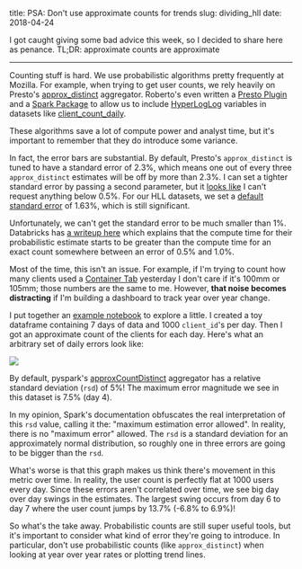 title: PSA: Don't use approximate counts for trends
slug: dividing_hll
date: 2018-04-24

I got caught giving some bad advice this week,
so I decided to share here as penance.
TL;DR: approximate counts are approximate

---

Counting stuff is hard.
We use probabilistic algorithms pretty frequently at Mozilla.
For example, when trying to get user counts,
we rely heavily on Presto's 
[approx_distinct](https://prestodb.io/docs/current/functions/aggregate.html#approx_distinct)
aggregator.
Roberto's even written a 
[Presto Plugin](https://github.com/vitillo/presto-hyperloglog)
and a 
[Spark Package](https://github.com/vitillo/spark-hyperloglog)
to allow us to include
[HyperLogLog](https://en.wikipedia.org/wiki/HyperLogLog)
variables in datasets like
[client_count_daily](https://docs.telemetry.mozilla.org/datasets/batch_view/client_count_daily/reference.html).

These algorithms save a lot of compute power and analyst time,
but it's important to remember that they do introduce some variance.

In fact, the error bars are substantial.
By default, Presto's `approx_distinct` is tuned to have a standard error of 2.3%,
which means one out of every three `approx_distinct` estimates
will be off by more than 2.3%.
I can set a tighter standard error by passing a second parameter,
but it 
[looks like](https://prestodb.io/docs/current/functions/aggregate.html#approx_distinct)
I can't request anything below 0.5%.
For our HLL datasets, we set a
[default standard error](https://github.com/mozilla/telemetry-batch-view/blob/master/src/main/scala/com/mozilla/telemetry/views/GenericCountView.scala#L45)
of 1.63%, which is still significant.

Unfortunately, we can't get the standard error to be much smaller than 1%.
Databricks has
[a writeup here](https://databricks.com/blog/2016/05/19/approximate-algorithms-in-apache-spark-hyperloglog-and-quantiles.html)
which explains that the compute time for their probabilistic estimate
starts to be greater than the compute time for an exact count
somewhere between an error of 0.5% and 1.0%.

Most of the time, this isn't an issue.
For example, if I'm trying to count how many clients used a 
[Container Tab](https://addons.mozilla.org/en-US/firefox/addon/multi-account-containers/)
yesterday I don't care if it's 100mm or 105mm;
those numbers are the same to me.
However, **that noise becomes distracting**
if I'm building a dashboard to track year over year change.

I put together an
[example notebook]({filename}/images/probabilistic_counts.ipynb)
to explore a little.
I created a toy dataframe containing
7 days of data and 1000 `client_id`'s per day.
Then I got an approximate count of the clients for each day.
Here's what an arbitrary set of daily errors look like:

<img src="{filename}/images/probabilistic_count_errors.png">

By default, pyspark's 
[approxCountDistinct](https://spark.apache.org/docs/2.0.2/api/java/org/apache/spark/sql/functions.html#approxCountDistinct(java.lang.String,%20double))
aggregator has a relative standard deviation (`rsd`) of 5%!
The maximum error magnitude we see in this dataset is 7.5% (day 4).

In my opinion, Spark's documentation obfuscates the real interpretation
of this `rsd` value, calling it the: "maximum estimation error allowed".
In reality, there is no "maximum error" allowed.
The `rsd` is a standard deviation for an approximately normal distribution,
so roughly one in three errors are going to be bigger than the `rsd`.

What's worse is that this graph makes us think there's movement
in this metric over time.
In reality, the user count is perfectly flat at 1000 users every day.
Since these errors aren't correlated over time,
we see big day over day swings in the estimates.
The largest swing occurs from day 6 to day 7 where the user count
jumps by 13.7% (-6.8% to 6.9%)!

So what's the take away.
Probabilistic counts are still super useful tools,
but it's important to consider what kind of error they're going to introduce.
In particular, don't use probabilistic counts (like `approx_distinct`)
when looking at year over year rates or plotting trend lines.

